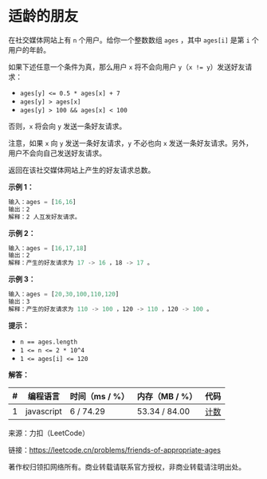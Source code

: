 # 适龄的朋友

在社交媒体网站上有 `n` 个用户。给你一个整数数组 `ages` ，其中 `ages[i]` 是第 `i` 个用户的年龄。

如果下述任意一个条件为真，那么用户 `x` 将不会向用户 `y`（`x != y`）发送好友请求：

- `ages[y] <= 0.5 * ages[x] + 7`
- `ages[y] > ages[x]`
- `ages[y] > 100 && ages[x] < 100`

否则，`x` 将会向 `y` 发送一条好友请求。

注意，如果 `x` 向 `y` 发送一条好友请求，`y` 不必也向 `x` 发送一条好友请求。另外，用户不会向自己发送好友请求。

返回在该社交媒体网站上产生的好友请求总数。

**示例 1：**

``` javascript
输入：ages = [16,16]
输出：2
解释：2 人互发好友请求。
```

**示例 2：**

``` javascript
输入：ages = [16,17,18]
输出：2
解释：产生的好友请求为 17 -> 16 ，18 -> 17 。
```

**示例 3：**

``` javascript
输入：ages = [20,30,100,110,120]
输出：3
解释：产生的好友请求为 110 -> 100 ，120 -> 110 ，120 -> 100 。
```

**提示：**

- `n == ages.length`
- `1 <= n <= 2 * 10^4`
- `1 <= ages[i] <= 120`

**解答：**

**#**|**编程语言**|**时间（ms / %）**|**内存（MB / %）**|**代码**
--|--|--|--|--
1|javascript|6 / 74.29|53.34 / 84.00|[计数](./javascript/ac_v1.js)

来源：力扣（LeetCode）

链接：https://leetcode.cn/problems/friends-of-appropriate-ages

著作权归领扣网络所有。商业转载请联系官方授权，非商业转载请注明出处。
